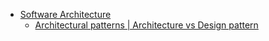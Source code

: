 * [Software Architecture](/Software-Architecture)
  * [Architectural patterns | Architecture vs Design pattern](/Software-Architecture/Architectural-Patterns-Intro.md)